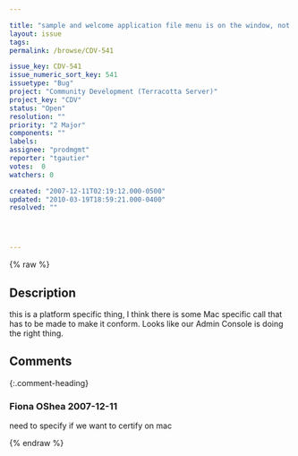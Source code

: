 ```yaml
---

title: "sample and welcome application file menu is on the window, not the menu bar, on Mac"
layout: issue
tags: 
permalink: /browse/CDV-541

issue_key: CDV-541
issue_numeric_sort_key: 541
issuetype: "Bug"
project: "Community Development (Terracotta Server)"
project_key: "CDV"
status: "Open"
resolution: ""
priority: "2 Major"
components: ""
labels: 
assignee: "prodmgmt"
reporter: "tgautier"
votes:  0
watchers: 0

created: "2007-12-11T02:19:12.000-0500"
updated: "2010-03-19T18:59:21.000-0400"
resolved: ""




---
```


{% raw %}

## Description

<div markdown="1" class="description">

this is a platform specific thing, I think there is some Mac specific call that has to be made to make it conform.  Looks like our Admin  Console is doing the right thing.

</div>

## Comments


{:.comment-heading}
### **Fiona OShea** <span class="date">2007-12-11</span>

<div markdown="1" class="comment">

need to specify if we want to certify on mac

</div>



{% endraw %}
